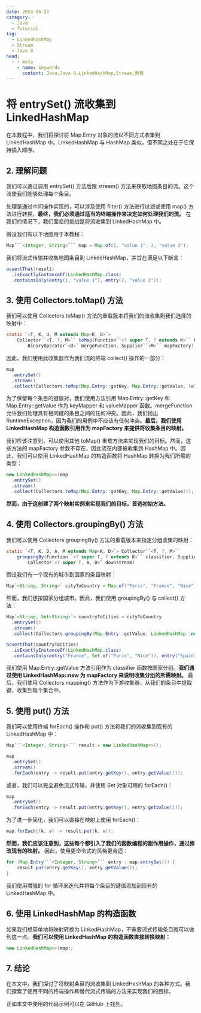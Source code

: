```yaml
---
date: 2024-06-22
category:
  - Java
  - Tutorial
tag:
  - LinkedHashMap
  - Stream
  - Java 8
head:
  - - meta
    - name: keywords
      content: Java,Java 8,LinkedHashMap,Stream,教程
---
```


# 将 entrySet() 流收集到 LinkedHashMap

在本教程中，我们将探讨将 Map.Entry 对象的流以不同方式收集到 LinkedHashMap 中。LinkedHashMap 与 HashMap 类似，但不同之处在于它保持插入顺序。

## 2. 理解问题

我们可以通过调用 entrySet() 方法后跟 stream() 方法来获取地图条目的流。这个流使我们能够处理每个条目。

处理是通过中间操作实现的，可以涉及使用 filter() 方法进行过滤或使用 map() 方法进行转换。**最终，我们必须通过适当的终端操作来决定如何处理我们的流。** 在我们的情况下，我们面临的挑战是将流收集到 LinkedHashMap 中。

假设我们有以下地图用于本教程：

```java
Map```<Integer, String>``` map = Map.of(1, "value 1", 2, "value 2");
```

我们将流式传输并收集地图条目到 LinkedHashMap，并旨在满足以下断言：

```java
assertThat(result)
  .isExactlyInstanceOf(LinkedHashMap.class)
  .containsOnly(entry(1, "value 1"), entry(2, "value 2"));
```

## 3. 使用 Collectors.toMap() 方法

我们可以使用 Collectors.toMap() 方法的重载版本将我们的流收集到我们选择的映射中：

```java
static `<T, K, U, M extends Map<K, U>`>
    Collector``<T, ?, M>`` toMap(Function``<? super T, ? extends K>`` keyMapper, Function`<? super T, ? extends U>` valueMapper,
        BinaryOperator`<U>` mergeFunction, Supplier``<M>`` mapFactory)
```

因此，我们使用此收集器作为我们流的终端 collect() 操作的一部分：

```java
map
  .entrySet()
  .stream()
  .collect(Collectors.toMap(Map.Entry::getKey, Map.Entry::getValue, (e1, e2) -> {throw new RuntimeException();}, LinkedHashMap::new));
```

为了保留每个条目的键值对，我们使用方法引用 Map.Entry::getKey 和 Map.Entry::getValue 作为 keyMapper 和 valueMapper 函数。mergeFunction 允许我们处理具有相同键的条目之间的任何冲突。因此，我们抛出 RuntimeException，因为我们的用例中不应该有任何冲突。**最后，我们使用 LinkedHashMap 构造函数引用作为 mapFactory 来提供将收集条目的映射。**

我们应该注意到，可以使用其他 toMap() 重载方法来实现我们的目标。然而，这些方法的 mapFactory 参数不存在，因此流在内部被收集到 HashMap 中。因此，我们可以使用 LinkedHashMap 的构造函数将 HashMap 转换为我们所需的类型：

```java
new LinkedHashMap<>(map
  .entrySet()
  .stream()
  .collect(Collectors.toMap(Map.Entry::getKey, Map.Entry::getValue)));
```

**然而，由于这创建了两个映射实例来实现我们的目标，首选初始方法。**

## 4. 使用 Collectors.groupingBy() 方法

我们可以使用 Collectors.groupingBy() 方法的重载版本来指定分组收集的映射：

```java
static `<T, K, D, A, M extends Map<K, D>`> Collector``<T, ?, M>``
    groupingBy(Function``<? super T, ? extends K>`` classifier, Supplier``<M>`` mapFactory,
        Collector`<? super T, A, D>` downstream)
```

假设我们有一个现有的城市到国家的条目映射：

```java
Map`<String, String>` cityToCountry = Map.of("Paris", "France", "Nice", "France", "Madrid", "Spain");
```

然而，我们想按国家分组城市。因此，我们使用 groupingBy() 与 collect() 方法：

```java
Map`<String, Set<String>`> countryToCities = cityToCountry
  .entrySet()
  .stream()
  .collect(Collectors.groupingBy(Map.Entry::getValue, LinkedHashMap::new, Collectors.mapping(Map.Entry::getKey, Collectors.toSet())));

assertThat(countryToCities)
  .isExactlyInstanceOf(LinkedHashMap.class)
  .containsOnly(entry("France", Set.of("Paris", "Nice")), entry("Spain", Set.of("Madrid")));
```

我们使用 Map.Entry::getValue 方法引用作为 classifier 函数按国家分组。**我们通过使用 LinkedHashMap::new 为 mapFactory 来说明收集分组的所需映射。** 最后，我们使用 Collectors.mapping() 方法作为下游收集器，从我们的条目中提取键，收集到每个集合中。

## 5. 使用 put() 方法

我们可以使用终端 forEach() 操作和 put() 方法将我们的流收集到现有的 LinkedHashMap 中：

```java
Map```<Integer, String>``` result = new LinkedHashMap<>();

map
  .entrySet()
  .stream()
  .forEach(entry -> result.put(entry.getKey(), entry.getValue()));
```

或者，我们可以完全避免流式传输，并使用 Set 对象可用的 forEach()：

```java
map
  .entrySet()
  .forEach(entry -> result.put(entry.getKey(), entry.getValue()));
```

为了进一步简化，我们可以直接在映射上使用 forEach()：

```java
map.forEach((k, v) -> result.put(k, v));
```

**然而，我们应该注意到，这些每个都引入了我们的函数编程的副作用操作，通过修改现有的映射。** 因此，使用更命令式的风格更合适：

```java
for (Map.Entry```<Integer, String>``` entry : map.entrySet()) {
    result.put(entry.getKey(), entry.getValue());
}
```

我们使用增强的 for 循环来迭代并将每个条目的键值添加到现有的 LinkedHashMap 中。

## 6. 使用 LinkedHashMap 的构造函数

如果我们想简单地将映射转换为 LinkedHashMap，不需要流式传输条目就可以做到这一点。**我们可以使用 LinkedHashMap 的构造函数直接转换映射：**

```java
new LinkedHashMap<>(map);
```

## 7. 结论

在本文中，我们探讨了将映射条目的流收集到 LinkedHashMap 的各种方式。我们探索了使用不同的终端操作和替代流式传输的方法来实现我们的目标。

正如本文中使用的代码示例可以在 GitHub 上找到。